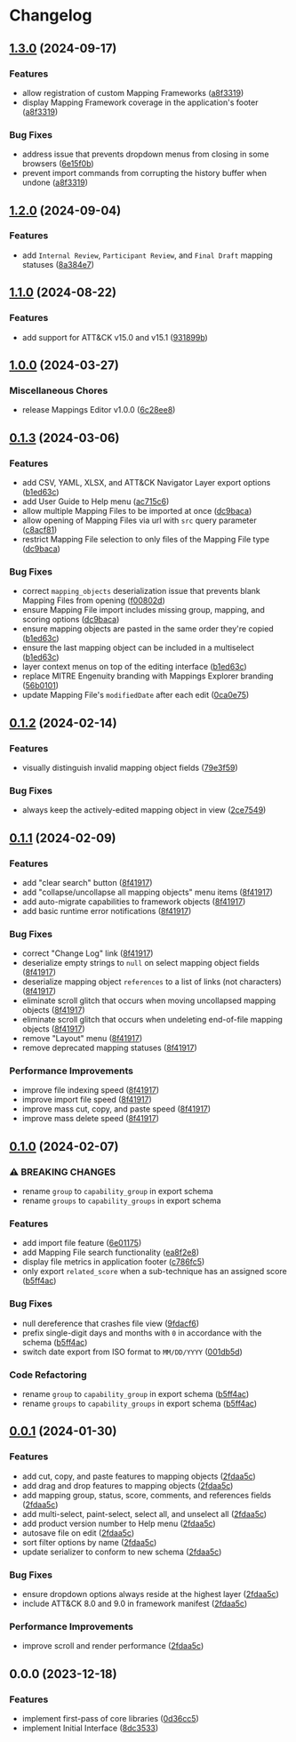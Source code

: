 # Changelog

## [1.3.0](https://github.com/center-for-threat-informed-defense/mappings-editor/compare/mappings_editor-v1.2.0...mappings_editor-v1.3.0) (2024-09-17)


### Features

* allow registration of custom Mapping Frameworks ([a8f3319](https://github.com/center-for-threat-informed-defense/mappings-editor/commit/a8f3319516677a1ceca5bcb70e7f8bf905345367))
* display Mapping Framework coverage in the application's footer ([a8f3319](https://github.com/center-for-threat-informed-defense/mappings-editor/commit/a8f3319516677a1ceca5bcb70e7f8bf905345367))


### Bug Fixes

* address issue that prevents dropdown menus from closing in some browsers ([6e15f0b](https://github.com/center-for-threat-informed-defense/mappings-editor/commit/6e15f0b37198bf061276f2a93f47d2aa89a880ee))
* prevent import commands from corrupting the history buffer when undone ([a8f3319](https://github.com/center-for-threat-informed-defense/mappings-editor/commit/a8f3319516677a1ceca5bcb70e7f8bf905345367))

## [1.2.0](https://github.com/center-for-threat-informed-defense/mappings-editor/compare/mappings_editor-v1.1.0...mappings_editor-v1.2.0) (2024-09-04)


### Features

* add `Internal Review`, `Participant Review`, and `Final Draft` mapping statuses ([8a384e7](https://github.com/center-for-threat-informed-defense/mappings-editor/commit/8a384e736d8781d0e0a3291167697d90e0ce7560))

## [1.1.0](https://github.com/center-for-threat-informed-defense/mappings-editor/compare/mappings_editor-v1.0.0...mappings_editor-v1.1.0) (2024-08-22)


### Features

* add support for ATT&CK v15.0 and v15.1 ([931899b](https://github.com/center-for-threat-informed-defense/mappings-editor/commit/931899bf6ea400999af01d5462a7c597851fbddb))

## [1.0.0](https://github.com/center-for-threat-informed-defense/mappings-editor/compare/mappings_editor-v0.1.3...mappings_editor-v1.0.0) (2024-03-27)


### Miscellaneous Chores

* release Mappings Editor v1.0.0 ([6c28ee8](https://github.com/center-for-threat-informed-defense/mappings-editor/commit/6c28ee8125d6dd25c4beb61697d9b27e85e89804))

## [0.1.3](https://github.com/center-for-threat-informed-defense/mappings-editor/compare/mappings_editor-v0.1.2...mappings_editor-v0.1.3) (2024-03-06)


### Features

* add CSV, YAML, XLSX, and ATT&CK Navigator Layer export options  ([b1ed63c](https://github.com/center-for-threat-informed-defense/mappings-editor/commit/b1ed63cb920234a59dfdcf6ef3768275d1df010e))
* add User Guide to Help menu ([ac715c6](https://github.com/center-for-threat-informed-defense/mappings-editor/commit/ac715c675d5dc6624135bf3d6e376ff4c7f7e941))
* allow multiple Mapping Files to be imported at once ([dc9baca](https://github.com/center-for-threat-informed-defense/mappings-editor/commit/dc9baca69e0e913be07bd6cc4ba268d028be85dc))
* allow opening of Mapping Files via url with `src` query parameter ([c8acf81](https://github.com/center-for-threat-informed-defense/mappings-editor/commit/c8acf81c59b878b708cfec05d4d90969e197b94c))
* restrict Mapping File selection to only files of the Mapping File type ([dc9baca](https://github.com/center-for-threat-informed-defense/mappings-editor/commit/dc9baca69e0e913be07bd6cc4ba268d028be85dc))


### Bug Fixes

* correct `mapping_objects` deserialization issue that prevents blank Mapping Files from opening ([f00802d](https://github.com/center-for-threat-informed-defense/mappings-editor/commit/f00802d6ee2e8dadf5a33e2e828c8d2a51056059))
* ensure Mapping File import includes missing group, mapping, and scoring options ([dc9baca](https://github.com/center-for-threat-informed-defense/mappings-editor/commit/dc9baca69e0e913be07bd6cc4ba268d028be85dc))
* ensure mapping objects are pasted in the same order they're copied ([b1ed63c](https://github.com/center-for-threat-informed-defense/mappings-editor/commit/b1ed63cb920234a59dfdcf6ef3768275d1df010e))
* ensure the last mapping object can be included in a multiselect ([b1ed63c](https://github.com/center-for-threat-informed-defense/mappings-editor/commit/b1ed63cb920234a59dfdcf6ef3768275d1df010e))
* layer context menus on top of the editing interface ([b1ed63c](https://github.com/center-for-threat-informed-defense/mappings-editor/commit/b1ed63cb920234a59dfdcf6ef3768275d1df010e))
* replace MITRE Engenuity branding with Mappings Explorer branding ([56b0101](https://github.com/center-for-threat-informed-defense/mappings-editor/commit/56b010122c0eeab438bb321eab4179146c0851e2))
* update Mapping File's `modifiedDate` after each edit ([0ca0e75](https://github.com/center-for-threat-informed-defense/mappings-editor/commit/0ca0e75e12e25b5a7935eb204b44ca2427544609))

## [0.1.2](https://github.com/center-for-threat-informed-defense/mappings-editor/compare/mappings_editor-v0.1.1...mappings_editor-v0.1.2) (2024-02-14)


### Features

* visually distinguish invalid mapping object fields ([79e3f59](https://github.com/center-for-threat-informed-defense/mappings-editor/commit/79e3f59d169301ae2368dff1497aa75e0aad9e3c))


### Bug Fixes

* always keep the actively-edited mapping object in view ([2ce7549](https://github.com/center-for-threat-informed-defense/mappings-editor/commit/2ce7549b19cee991fa924fdfa51bb496718e3dc2))

## [0.1.1](https://github.com/center-for-threat-informed-defense/mappings-editor/compare/mappings_editor-v0.1.0...mappings_editor-v0.1.1) (2024-02-09)


### Features

* add "clear search" button ([8f41917](https://github.com/center-for-threat-informed-defense/mappings-editor/commit/8f41917597dae67c714c63f67cf014e99d168f4e))
* add "collapse/uncollapse all mapping objects" menu items ([8f41917](https://github.com/center-for-threat-informed-defense/mappings-editor/commit/8f41917597dae67c714c63f67cf014e99d168f4e))
* add auto-migrate capabilities to framework objects ([8f41917](https://github.com/center-for-threat-informed-defense/mappings-editor/commit/8f41917597dae67c714c63f67cf014e99d168f4e))
* add basic runtime error notifications ([8f41917](https://github.com/center-for-threat-informed-defense/mappings-editor/commit/8f41917597dae67c714c63f67cf014e99d168f4e))


### Bug Fixes

* correct "Change Log" link ([8f41917](https://github.com/center-for-threat-informed-defense/mappings-editor/commit/8f41917597dae67c714c63f67cf014e99d168f4e))
* deserialize empty strings to `null` on select mapping object fields ([8f41917](https://github.com/center-for-threat-informed-defense/mappings-editor/commit/8f41917597dae67c714c63f67cf014e99d168f4e))
* deserialize mapping object `references` to a list of links (not characters) ([8f41917](https://github.com/center-for-threat-informed-defense/mappings-editor/commit/8f41917597dae67c714c63f67cf014e99d168f4e))
* eliminate scroll glitch that occurs when moving uncollapsed mapping objects ([8f41917](https://github.com/center-for-threat-informed-defense/mappings-editor/commit/8f41917597dae67c714c63f67cf014e99d168f4e))
* eliminate scroll glitch that occurs when undeleting end-of-file mapping objects ([8f41917](https://github.com/center-for-threat-informed-defense/mappings-editor/commit/8f41917597dae67c714c63f67cf014e99d168f4e))
* remove "Layout" menu ([8f41917](https://github.com/center-for-threat-informed-defense/mappings-editor/commit/8f41917597dae67c714c63f67cf014e99d168f4e))
* remove deprecated mapping statuses ([8f41917](https://github.com/center-for-threat-informed-defense/mappings-editor/commit/8f41917597dae67c714c63f67cf014e99d168f4e))


### Performance Improvements

* improve file indexing speed ([8f41917](https://github.com/center-for-threat-informed-defense/mappings-editor/commit/8f41917597dae67c714c63f67cf014e99d168f4e))
* improve import file speed ([8f41917](https://github.com/center-for-threat-informed-defense/mappings-editor/commit/8f41917597dae67c714c63f67cf014e99d168f4e))
* improve mass cut, copy, and paste speed ([8f41917](https://github.com/center-for-threat-informed-defense/mappings-editor/commit/8f41917597dae67c714c63f67cf014e99d168f4e))
* improve mass delete speed ([8f41917](https://github.com/center-for-threat-informed-defense/mappings-editor/commit/8f41917597dae67c714c63f67cf014e99d168f4e))

## [0.1.0](https://github.com/center-for-threat-informed-defense/mappings-editor/compare/mappings_editor-v0.0.1...mappings_editor-v0.1.0) (2024-02-07)


### ⚠ BREAKING CHANGES

* rename `group` to `capability_group` in export schema
* rename `groups` to `capability_groups` in export schema

### Features

* add import file feature ([6e01175](https://github.com/center-for-threat-informed-defense/mappings-editor/commit/6e01175d4fea32d501c262ae7936f83b002f36ba))
* add Mapping File search functionality ([ea8f2e8](https://github.com/center-for-threat-informed-defense/mappings-editor/commit/ea8f2e8b960d323cd84526ba90de952573b9377f))
* display file metrics in application footer ([c786fc5](https://github.com/center-for-threat-informed-defense/mappings-editor/commit/c786fc5e9b6ab8ab6939b76350711ec43bf89bf6))
* only export `related_score` when a sub-technique has an assigned score ([b5ff4ac](https://github.com/center-for-threat-informed-defense/mappings-editor/commit/b5ff4ac72fde65c4b64818e333cf42b7e9f335b7))


### Bug Fixes

* null dereference that crashes file view ([9fdacf6](https://github.com/center-for-threat-informed-defense/mappings-editor/commit/9fdacf6d6437c3808ada3d2f490d76bebcf528db))
* prefix single-digit days and months with `0` in accordance with the schema ([b5ff4ac](https://github.com/center-for-threat-informed-defense/mappings-editor/commit/b5ff4ac72fde65c4b64818e333cf42b7e9f335b7))
* switch date export from ISO format to `MM/DD/YYYY` ([001db5d](https://github.com/center-for-threat-informed-defense/mappings-editor/commit/001db5dc7c0ed5761ff1cf9e774d4af3b9dd6f09))


### Code Refactoring

* rename `group` to `capability_group` in export schema ([b5ff4ac](https://github.com/center-for-threat-informed-defense/mappings-editor/commit/b5ff4ac72fde65c4b64818e333cf42b7e9f335b7))
* rename `groups` to `capability_groups` in export schema ([b5ff4ac](https://github.com/center-for-threat-informed-defense/mappings-editor/commit/b5ff4ac72fde65c4b64818e333cf42b7e9f335b7))

## [0.0.1](https://github.com/center-for-threat-informed-defense/mappings-editor/compare/mappings_editor-v0.0.0...mappings_editor-v0.0.1) (2024-01-30)


### Features

* add cut, copy, and paste features to mapping objects ([2fdaa5c](https://github.com/center-for-threat-informed-defense/mappings-editor/commit/2fdaa5cc536bd0eca48a69cac0a4bceb5e1325ef))
* add drag and drop features to mapping objects ([2fdaa5c](https://github.com/center-for-threat-informed-defense/mappings-editor/commit/2fdaa5cc536bd0eca48a69cac0a4bceb5e1325ef))
* add mapping group, status, score, comments, and references fields ([2fdaa5c](https://github.com/center-for-threat-informed-defense/mappings-editor/commit/2fdaa5cc536bd0eca48a69cac0a4bceb5e1325ef))
* add multi-select, paint-select, select all, and unselect all ([2fdaa5c](https://github.com/center-for-threat-informed-defense/mappings-editor/commit/2fdaa5cc536bd0eca48a69cac0a4bceb5e1325ef))
* add product version number to Help menu ([2fdaa5c](https://github.com/center-for-threat-informed-defense/mappings-editor/commit/2fdaa5cc536bd0eca48a69cac0a4bceb5e1325ef))
* autosave file on edit ([2fdaa5c](https://github.com/center-for-threat-informed-defense/mappings-editor/commit/2fdaa5cc536bd0eca48a69cac0a4bceb5e1325ef))
* sort filter options by name ([2fdaa5c](https://github.com/center-for-threat-informed-defense/mappings-editor/commit/2fdaa5cc536bd0eca48a69cac0a4bceb5e1325ef))
* update serializer to conform to new schema ([2fdaa5c](https://github.com/center-for-threat-informed-defense/mappings-editor/commit/2fdaa5cc536bd0eca48a69cac0a4bceb5e1325ef))


### Bug Fixes

* ensure dropdown options always reside at the highest layer ([2fdaa5c](https://github.com/center-for-threat-informed-defense/mappings-editor/commit/2fdaa5cc536bd0eca48a69cac0a4bceb5e1325ef))
* include ATT&CK 8.0 and 9.0 in framework manifest ([2fdaa5c](https://github.com/center-for-threat-informed-defense/mappings-editor/commit/2fdaa5cc536bd0eca48a69cac0a4bceb5e1325ef))


### Performance Improvements

* improve scroll and render performance ([2fdaa5c](https://github.com/center-for-threat-informed-defense/mappings-editor/commit/2fdaa5cc536bd0eca48a69cac0a4bceb5e1325ef))

## 0.0.0 (2023-12-18)


### Features

* implement first-pass of core libraries ([0d36cc5](https://github.com/center-for-threat-informed-defense/mappings-editor/commit/0d36cc5bb5a1ad6b1099dc6c75bcaea08c395719))
* implement Initial Interface ([8dc3533](https://github.com/center-for-threat-informed-defense/mappings-editor/commit/8dc3533a35601d439eadfef4cb0e54b4d6a717c5))
